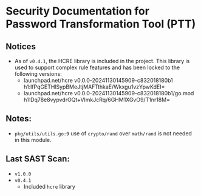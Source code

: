 # Security Documentation for Password Transformation Tool (PTT)

## Notices
- As of `v0.4.1`, the HCRE library is included in the project. This library is
  used to support complex rule features and has been locked to the following
  versions:
  - launchpad.net/hcre v0.0.0-20241130145909-c832018180b1 h1:lfPqGETHlSypBMeJtjMAFTthkaE/Wkxgu1vzYpwKdEI=
  - launchpad.net/hcre v0.0.0-20241130145909-c832018180b1/go.mod h1:Dq78e8vypvdrOQt+VImkJcRq/6GHM1XGvO9/T1nr18M=

## Notes:
- `pkg/utils/utils.go:9` use of `crypto/rand` over `math/rand` is not needed in this module.

## Last SAST Scan:
- `v1.0.0` 
- `v0.4.1`
    - Included `hcre` library
